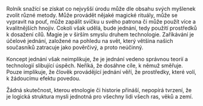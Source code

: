 Rolník snažící se získat co nejvyšší úrodu může dle obsahu svých myšlenek zvolit různé metody. Může provádět nějaké magické rituály, může se vypravit na pouť, může zapálit svíčku u svého patrona či může použít více a kvalitnějších hnojiv. Cokoli však udělá, bude jednání, tedy použití prostředků k dosažení cílů. Magie je v širším smyslu druhem technologie. Zaříkávání je účelové jednání, založené na pohledu na svět, který většina našich současníků zatracuje jako pověrčivý, a proto neúčinný.

Koncept jednání však neimplikuje, že je jednání vedeno správnou teorií a technologií slibující úspěch. Neříká, že dosáhne cíle, k němuž směřuje. Pouze implikuje, že člověk provádějící jednání věří, že prostředky, které volí, k žádoucímu efektu povedou.

Žádná skutečnost, kterou etnologie či historie přináší, nepopírá tvrzení, že je logická struktura mysli jednotná pro všechny lidi všech ras, věků a zemí.